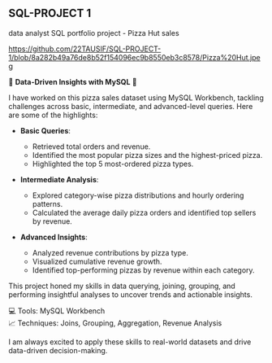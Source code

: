 ## SQL-PROJECT 1
data analyst SQL portfolio project - Pizza Hut sales

https://github.com/22TAUSIF/SQL-PROJECT-1/blob/8a282b49a76de8b52f154096ec9b8550eb3c8578/Pizza%20Hut.jpeg

🌟 **Data-Driven Insights with MySQL** 🌟  

I have worked on this pizza sales dataset using MySQL Workbench, tackling challenges across basic, intermediate, and advanced-level queries. Here are some of the highlights:  
- **Basic Queries**:  
  - Retrieved total orders and revenue.  
  - Identified the most popular pizza sizes and the highest-priced pizza.  
  - Highlighted the top 5 most-ordered pizza types.  

- **Intermediate Analysis**:  
  - Explored category-wise pizza distributions and hourly ordering patterns.  
  - Calculated the average daily pizza orders and identified top sellers by revenue.  

- **Advanced Insights**:  
  - Analyzed revenue contributions by pizza type.  
  - Visualized cumulative revenue growth.  
  - Identified top-performing pizzas by revenue within each category.  

This project honed my skills in data querying, joining, grouping, and performing insightful analyses to uncover trends and actionable insights.  

💻 Tools: MySQL Workbench  
📈 Techniques: Joins, Grouping, Aggregation, Revenue Analysis  

I am always excited to apply these skills to real-world datasets and drive data-driven decision-making. 
